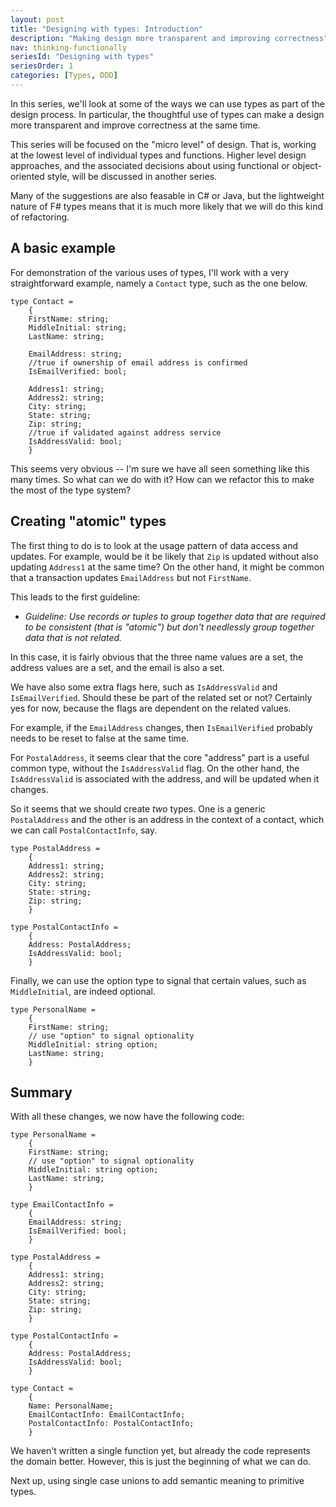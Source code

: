 ```yaml
---
layout: post
title: "Designing with types: Introduction"
description: "Making design more transparent and improving correctness"
nav: thinking-functionally
seriesId: "Designing with types"
seriesOrder: 1
categories: [Types, DDD]
---
```


In this series, we'll look at some of the ways we can use types as part of the design process. 
In particular, the thoughtful use of types can make a design more transparent and improve correctness at the same time.

This series will be focused on the "micro level" of design. That is, working at the lowest level of individual types and functions. 
Higher level design approaches, and the associated decisions about using functional or object-oriented style, will be discussed in another series.

Many of the suggestions are also feasable in C# or Java, but the lightweight nature of F# types means that it is much more likely that we will do this kind of refactoring.

## A basic example ##

For demonstration of the various uses of types, I'll work with a very straightforward example, namely a `Contact` type, such as the one below. 

```
type Contact = 
    {
    FirstName: string;
    MiddleInitial: string;
    LastName: string;

    EmailAddress: string;
    //true if ownership of email address is confirmed
    IsEmailVerified: bool;

    Address1: string;
    Address2: string;
    City: string;
    State: string;
    Zip: string;
    //true if validated against address service
    IsAddressValid: bool; 
    }

```

This seems very obvious -- I'm sure we have all seen something like this many times. So what can we do with it?  How can we refactor this to make the most of the type system?

## Creating "atomic" types ##

The first thing to do is to look at the usage pattern of data access and updates.  For example, would be it be likely that `Zip` is updated without also updating `Address1` at the same time? On the other hand, it might be common that a transaction updates `EmailAddress` but not `FirstName`.  

This leads to the first guideline:  

* *Guideline: Use records or tuples to group together data that are required to be consistent (that is "atomic") but don't needlessly group together data that is not related.* 

In this case, it is fairly obvious that the three name values are a set, the address values are a set, and the email is also a set.

We have also some extra flags here, such as `IsAddressValid` and `IsEmailVerified`. Should these be part of the related set or not?  Certainly yes for now, because the flags are dependent on the related values. 

For example, if the `EmailAddress` changes, then `IsEmailVerified` probably needs to be reset to false at the same time.

For `PostalAddress`, it seems clear that the core "address" part is a useful common type, without the `IsAddressValid` flag. On the other hand, the `IsAddressValid` is associated with the address, and will be updated when it changes.

So it seems that we should create *two* types. One is a generic `PostalAddress` and the other is an address in the context of a contact, which we can call `PostalContactInfo`, say.

```
type PostalAddress = 
    {
    Address1: string;
    Address2: string;
    City: string;
    State: string;
    Zip: string;
    }

type PostalContactInfo = 
    {
    Address: PostalAddress;
    IsAddressValid: bool;
    }
```
 
 
Finally, we can use the option type to signal that certain values, such as `MiddleInitial`, are indeed optional.

```
type PersonalName = 
    {
    FirstName: string;
    // use "option" to signal optionality
    MiddleInitial: string option;
    LastName: string;
    }
```

## Summary
 
With all these changes, we now have the following code:

```
type PersonalName = 
    {
    FirstName: string;
    // use "option" to signal optionality
    MiddleInitial: string option;
    LastName: string;
    }

type EmailContactInfo = 
    {
    EmailAddress: string;
    IsEmailVerified: bool;
    }

type PostalAddress = 
    {
    Address1: string;
    Address2: string;
    City: string;
    State: string;
    Zip: string;
    }

type PostalContactInfo = 
    {
    Address: PostalAddress;
    IsAddressValid: bool;
    }

type Contact = 
    {
    Name: PersonalName;
    EmailContactInfo: EmailContactInfo;
    PostalContactInfo: PostalContactInfo;
    }

```

We haven't written a single function yet, but already the code represents the domain better. However, this is just the beginning of what we can do.

Next up, using single case unions to add semantic meaning to primitive types.
 
